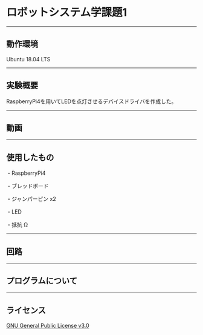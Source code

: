 # ロボットシステム学課題1
---

動作環境
---
Ubuntu 18.04 LTS

---

実験概要
---
RaspberryPi4を用いてLEDを点灯させるデバイスドライバを作成した。

---

動画
---

---

使用したもの
---
・RaspberryPi4

・ブレッドボード

・ジャンパーピン x2

・LED

・抵抗 Ω

---

回路
---

---

プログラムについて
---

---

ライセンス
---
[GNU General Public License v3.0](https://github.com/uvershuta/RobotSystem1/blob/main/COPYING)




